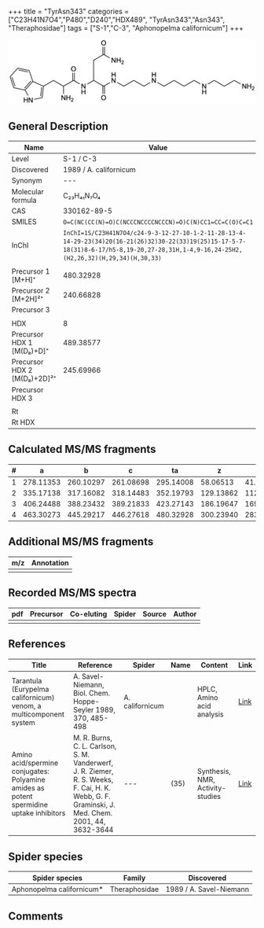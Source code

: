 +++
title = "TyrAsn343"
categories = ["C23H41N7O4","P480","D240","HDX489",
"TyrAsn343","Asn343",
"Theraphosidae"]
tags = ["S-1","C-3",
"Aphonopelma californicum"]
+++

![](/img/TyrAsn343.png)

## General Description

| Name                        | Value                  |
|-----------------------------|------------------------|
| Level                       | S-1 / C-3                      |
| Discovered                  | 1989 / A. californicum |
| Synonym                     | ---                    |
| Molecular formula           | C₂₃H₄₁N₇O₄             |
| CAS                         | 330162-89-5            |
| SMILES | `O=C(NC(CC(N)=O)C(NCCCNCCCCNCCCN)=O)C(N)CC1=CC=C(O)C=C1`  |
| InChI  | `InChI=1S/C23H41N7O4/c24-9-3-12-27-10-1-2-11-28-13-4-14-29-23(34)20(16-21(26)32)30-22(33)19(25)15-17-5-7-18(31)8-6-17/h5-8,19-20,27-28,31H,1-4,9-16,24-25H2,(H2,26,32)(H,29,34)(H,30,33)`  |
|                             |                        |
| Precursor 1 [M+H]⁺       | 480.32928      |
| Precursor 2 [M+2H]²⁺        | 240.66828       |
| Precursor 3                 |                        |
|                             |                        |
| HDX                         | 8                      |
| Precursor HDX 1 [M(D₈)+D]⁺   | 489.38577              |
| Precursor HDX 2 [M(D₈)+2D]²⁺ | 245.69966              |
| Precursor HDX 3             |                        |
|                             |                        |
| Rt                          |                        |
| Rt HDX                      |                        |

## Calculated MS/MS fragments

| # | a         | b         | c         | ta        | z         | y         | tz        |
|---|-----------|-----------|-----------|-----------|-----------|-----------|-----------|
| 1 | 278.11353 | 260.10297 | 261.08698 | 295.14008 | 58.06513 | 41.03858 | 75.09167 |
| 2 | 335.17138 | 317.16082 | 318.14483 | 352.19793 | 129.13862 | 112.11208 | 146.16517 |
| 3 | 406.24488 | 388.23432 | 389.21833 | 423.27143 | 186.19647 | 169.16993 | 203.22302 |
| 4 | 463.30273 | 445.29217 | 446.27618 | 480.32928 | 300.23940 | 283.21285 | 317.26595 |

## Additional MS/MS fragments

| m/z | Annotation |
|-----|------------|
|     |            |

## Recorded MS/MS spectra

| pdf | Precursor | Co-eluting | Spider | Source | Author |
|-----|-----------|------------|--------|--------|--------|
|     |           |            |        |        |        |

## References

| Title                                                                                   | Reference                                                                                                                                       | Spider          | Name | Content                          | Link                                                   |
|-----------------------------------------------------------------------------------------|-------------------------------------------------------------------------------------------------------------------------------------------------|-----------------|------|----------------------------------|--------------------------------------------------------|
| Tarantula (Eurypelma californicum) venom, a multicomponent system                       | A. Savel-Niemann, Biol. Chem. Hoppe-Seyler 1989, 370, 485-498                                                                                   | A. californicum |      | HPLC, Amino acid analysis        | [Link](https://doi.org/10.1515/bchm3.1989.370.1.485)   |
| Amino acid/spermine conjugates: Polyamine amides as potent spermidine uptake inhibitors | M. R. Burns, C. L. Carlson, S. M. Vanderwerf, J. R. Ziemer, R. S. Weeks, F. Cai, H. K. Webb, G. F. Graminski, J. Med. Chem. 2001, 44, 3632-3644 | ---             | (35) | Synthesis, NMR, Activity-studies | [Link](https://pubs.acs.org/doi/abs/10.1021/jm0101040) |

## Spider species

| Spider species          | Family        | Discovered              |
|-------------------------|---------------|-------------------------|
| Aphonopelma californicum* | Theraphosidae | 1989 / A. Savel-Niemann |

## Comments